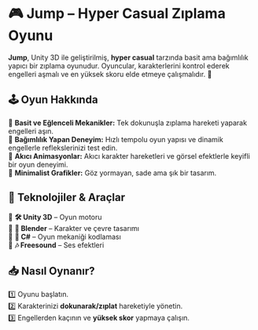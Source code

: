 # 🎮 Jump – Hyper Casual Zıplama Oyunu  

**Jump**, Unity 3D ile geliştirilmiş, **hyper casual** tarzında basit ama bağımlılık yapıcı bir zıplama oyunudur. Oyuncular, karakterlerini kontrol ederek engelleri aşmalı ve en yüksek skoru elde etmeye çalışmalıdır. 🚀  

## 🕹️ Oyun Hakkında  

🔹 **Basit ve Eğlenceli Mekanikler:** Tek dokunuşla zıplama hareketi yaparak engelleri aşın.  
🔹 **Bağımlılık Yapan Deneyim:** Hızlı tempolu oyun yapısı ve dinamik engellerle reflekslerinizi test edin.  
🔹 **Akıcı Animasyonlar:** Akıcı karakter hareketleri ve görsel efektlerle keyifli bir oyun deneyimi.  
🔹 **Minimalist Grafikler:** Göz yormayan, sade ama şık bir tasarım.  

## 🚀 Teknolojiler & Araçlar  

🔹 **🛠️ Unity 3D** – Oyun motoru  
🔹 **🎨 Blender** – Karakter ve çevre tasarımı  
🔹 **💾 C#** – Oyun mekaniği kodlaması  
🔹 **🎶 Freesound** – Ses efektleri  

## 📥 Nasıl Oynanır?  

1️⃣ Oyunu başlatın.  
2️⃣ Karakterinizi **dokunarak/zıplat** hareketiyle yönetin.  
3️⃣ Engellerden kaçının ve **yüksek skor** yapmaya çalışın.  

